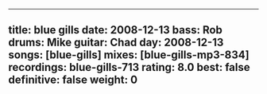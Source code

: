 
---
title: blue gills
date: 2008-12-13
bass:	Rob
drums:	Mike
guitar:	Chad
day: 2008-12-13
songs: [blue-gills]
mixes: [blue-gills-mp3-834]
recordings: blue-gills-713
rating: 8.0
best: false
definitive: false
weight: 0
---
